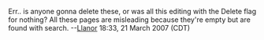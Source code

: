 Err.. is anyone gonna delete these, or was all this editing with the
Delete flag for nothing? All these pages are misleading because they're
empty but are found with search. --[Llanor](User:MooNFisH "wikilink")
18:33, 21 March 2007 (CDT)

